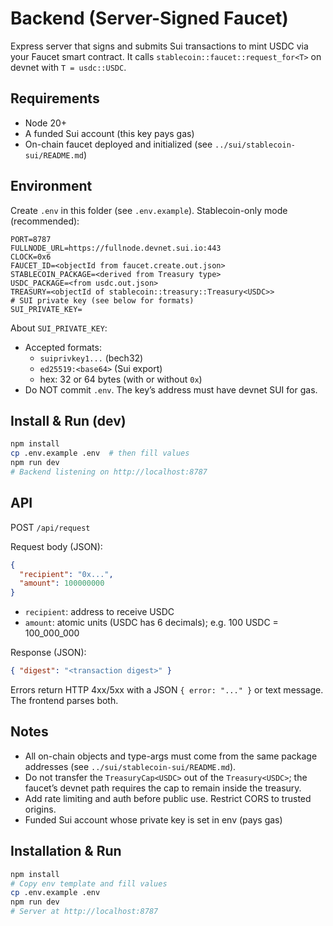 # Backend (Server-Signed Faucet)

Express server that signs and submits Sui transactions to mint USDC via your Faucet smart contract. It calls `stablecoin::faucet::request_for<T>` on devnet with `T = usdc::USDC`.

## Requirements

- Node 20+
- A funded Sui account (this key pays gas)
- On-chain faucet deployed and initialized (see `../sui/stablecoin-sui/README.md`)

## Environment

Create `.env` in this folder (see `.env.example`). Stablecoin-only mode (recommended):

```
PORT=8787
FULLNODE_URL=https://fullnode.devnet.sui.io:443
CLOCK=0x6
FAUCET_ID=<objectId from faucet.create.out.json>
STABLECOIN_PACKAGE=<derived from Treasury type>
USDC_PACKAGE=<from usdc.out.json>
TREASURY=<objectId of stablecoin::treasury::Treasury<USDC>>
# SUI private key (see below for formats)
SUI_PRIVATE_KEY=
```

About `SUI_PRIVATE_KEY`:
- Accepted formats:
  - `suiprivkey1...` (bech32)
  - `ed25519:<base64>` (Sui export)
  - hex: 32 or 64 bytes (with or without `0x`)
- Do NOT commit `.env`. The key’s address must have devnet SUI for gas.

## Install & Run (dev)

```bash
npm install
cp .env.example .env  # then fill values
npm run dev
# Backend listening on http://localhost:8787
```

## API

POST `/api/request`

Request body (JSON):
```json
{
  "recipient": "0x...",
  "amount": 100000000
}
```
- `recipient`: address to receive USDC
- `amount`: atomic units (USDC has 6 decimals); e.g. 100 USDC = 100_000_000

Response (JSON):
```json
{ "digest": "<transaction digest>" }
```

Errors return HTTP 4xx/5xx with a JSON `{ error: "..." }` or text message. The frontend parses both.

## Notes

- All on-chain objects and type-args must come from the same package addresses (see `../sui/stablecoin-sui/README.md`).
- Do not transfer the `TreasuryCap<USDC>` out of the `Treasury<USDC>`; the faucet’s devnet path requires the cap to remain inside the treasury.
- Add rate limiting and auth before public use. Restrict CORS to trusted origins.
- Funded Sui account whose private key is set in env (pays gas)

## Installation & Run
```bash
npm install
# Copy env template and fill values
cp .env.example .env
npm run dev
# Server at http://localhost:8787